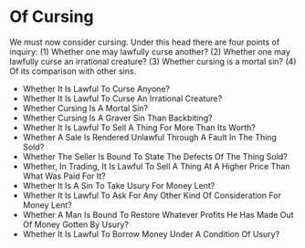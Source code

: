 # Of Cursing

We must now consider cursing. Under this head there are four points of inquiry:
(1) Whether one may lawfully curse another?
(2) Whether one may lawfully curse an irrational creature?
(3) Whether cursing is a mortal sin?
(4) Of its comparison with other sins.

* Whether It Is Lawful To Curse Anyone?
* Whether It Is Lawful To Curse An Irrational Creature?
* Whether Cursing Is A Mortal Sin?
* Whether Cursing Is A Graver Sin Than Backbiting?
* Whether It Is Lawful To Sell A Thing For More Than Its Worth?
* Whether A Sale Is Rendered Unlawful Through A Fault In The Thing Sold?
* Whether The Seller Is Bound To State The Defects Of The Thing Sold?
* Whether, In Trading, It Is Lawful To Sell A Thing At A Higher Price Than What Was Paid For It?
* Whether It Is A Sin To Take Usury For Money Lent?
* Whether It Is Lawful To Ask For Any Other Kind Of Consideration For Money Lent?
* Whether A Man Is Bound To Restore Whatever Profits He Has Made Out Of Money Gotten By Usury?
* Whether It Is Lawful To Borrow Money Under A Condition Of Usury?
